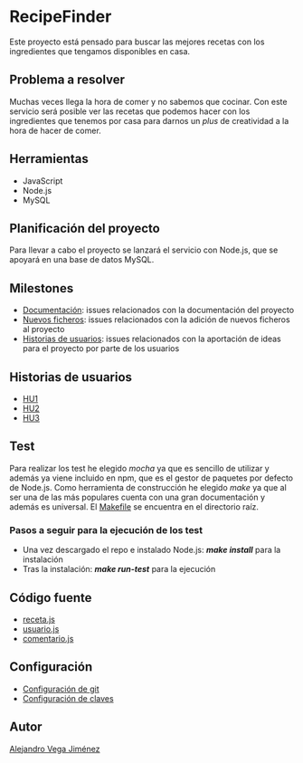 # RecipeFinder
Este proyecto está pensado para buscar las mejores recetas
con los ingredientes que tengamos disponibles en casa.

## Problema a resolver
Muchas veces llega la hora de comer y no sabemos que cocinar.
Con este servicio será posible ver las recetas que podemos
hacer con los ingredientes que tenemos por casa para darnos
un _plus_ de creatividad a la hora de hacer de comer.

## Herramientas
- JavaScript
- Node.js
- MySQL

## Planificación del proyecto
Para llevar a cabo el proyecto se lanzará el servicio con
Node.js, que se apoyará en una base de datos MySQL.

## Milestones
- [Documentación](https://github.com/aleveji/RecipeFinder/milestone/2): issues relacionados con la documentación del proyecto
- [Nuevos ficheros](https://github.com/aleveji/RecipeFinder/milestone/3): issues relacionados con la adición de nuevos ficheros al proyecto
- [Historias de usuarios](https://github.com/aleveji/RecipeFinder/milestone/1): issues relacionados con la aportación de ideas para el proyecto por parte de los usuarios

## Historias de usuarios
- [HU1](https://github.com/aleveji/RecipeFinder/issues/1)
- [HU2](https://github.com/aleveji/RecipeFinder/issues/5)
- [HU3](https://github.com/aleveji/RecipeFinder/issues/6)

## Test
Para realizar los test he elegido _mocha_ ya que es sencillo de utilizar y además ya viene incluido en npm, que es el gestor de paquetes por defecto de Node.js.
Como herramienta de construcción he elegido _make_ ya que al ser una de las más populares cuenta con una gran documentación y además es universal.
El [Makefile](https://github.com/aleveji/RecipeFinder/blob/master/Makefile) se encuentra en el directorio raíz.
### Pasos a seguir para la ejecución de los test
- Una vez descargado el repo e instalado Node.js: _**make install**_ para la instalación
- Tras la instalación: _**make run-test**_ para la ejecución

## Código fuente
- [receta.js](https://github.com/aleveji/RecipeFinder/blob/master/src/receta.js)
- [usuario.js](https://github.com/aleveji/RecipeFinder/blob/master/src/usuario.js)
- [comentario.js](https://github.com/aleveji/RecipeFinder/blob/master/src/comentario.js)

## Configuración
- [Configuración de git](https://github.com/aleveji/RecipeFinder/blob/master/docs/git_config.md)
- [Configuración de claves](https://github.com/aleveji/RecipeFinder/blob/master/docs/keys_config.md)

## Autor
[Alejandro Vega Jiménez](https://github.com/aleveji)
